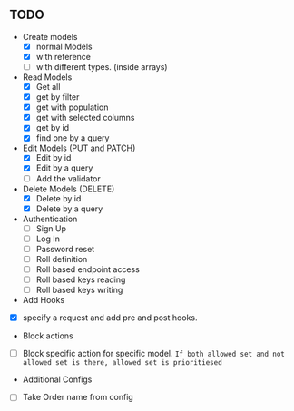 TODO
--
- Create models
  - [x] normal Models
  - [x] with reference
  - [ ] with different types. (inside arrays)
  
- Read Models
  - [x] Get all
  - [x] get by filter
  - [x] get with population
  - [x] get with selected columns
  - [x] get by id
  - [x] find one by a query

- Edit Models (PUT and PATCH)
  - [x] Edit by id 
  - [x] Edit by a query
  - [ ] Add the validator

- Delete Models (DELETE)
  - [x] Delete by id 
  - [x] Delete by a query
  
- Authentication
  - [ ] Sign Up
  - [ ] Log In
  - [ ] Password reset
  - [ ] Roll definition
  - [ ] Roll based endpoint access
  - [ ] Roll based keys reading
  - [ ] Roll based keys writing
  
 - Add Hooks
  - [x] specify a request and add pre and post hooks.
  
 - Block actions
  - [ ] Block specific action for specific model. 
  ``If both allowed set and not allowed set is there, allowed set is prioritiesed``
  
 - Additional Configs
  - [ ] Take Order name from config
